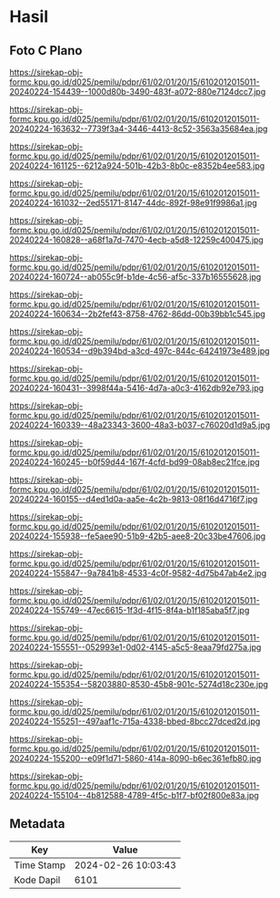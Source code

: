 # Hasil

## Foto C Plano

https://sirekap-obj-formc.kpu.go.id/d025/pemilu/pdpr/61/02/01/20/15/6102012015011-20240224-154439--1000d80b-3490-483f-a072-880e7124dcc7.jpg

https://sirekap-obj-formc.kpu.go.id/d025/pemilu/pdpr/61/02/01/20/15/6102012015011-20240224-163632--7739f3a4-3446-4413-8c52-3563a35684ea.jpg

https://sirekap-obj-formc.kpu.go.id/d025/pemilu/pdpr/61/02/01/20/15/6102012015011-20240224-161125--6212a924-501b-42b3-8b0c-e8352b4ee583.jpg

https://sirekap-obj-formc.kpu.go.id/d025/pemilu/pdpr/61/02/01/20/15/6102012015011-20240224-161032--2ed55171-8147-44dc-892f-98e91f9986a1.jpg

https://sirekap-obj-formc.kpu.go.id/d025/pemilu/pdpr/61/02/01/20/15/6102012015011-20240224-160828--a68f1a7d-7470-4ecb-a5d8-12259c400475.jpg

https://sirekap-obj-formc.kpu.go.id/d025/pemilu/pdpr/61/02/01/20/15/6102012015011-20240224-160724--ab055c9f-b1de-4c56-af5c-337b16555628.jpg

https://sirekap-obj-formc.kpu.go.id/d025/pemilu/pdpr/61/02/01/20/15/6102012015011-20240224-160634--2b2fef43-8758-4762-86dd-00b39bb1c545.jpg

https://sirekap-obj-formc.kpu.go.id/d025/pemilu/pdpr/61/02/01/20/15/6102012015011-20240224-160534--d9b394bd-a3cd-497c-844c-64241973e489.jpg

https://sirekap-obj-formc.kpu.go.id/d025/pemilu/pdpr/61/02/01/20/15/6102012015011-20240224-160431--3998f44a-5416-4d7a-a0c3-4162db92e793.jpg

https://sirekap-obj-formc.kpu.go.id/d025/pemilu/pdpr/61/02/01/20/15/6102012015011-20240224-160339--48a23343-3600-48a3-b037-c76020d1d9a5.jpg

https://sirekap-obj-formc.kpu.go.id/d025/pemilu/pdpr/61/02/01/20/15/6102012015011-20240224-160245--b0f59d44-167f-4cfd-bd99-08ab8ec21fce.jpg

https://sirekap-obj-formc.kpu.go.id/d025/pemilu/pdpr/61/02/01/20/15/6102012015011-20240224-160155--d4ed1d0a-aa5e-4c2b-9813-08f16d4716f7.jpg

https://sirekap-obj-formc.kpu.go.id/d025/pemilu/pdpr/61/02/01/20/15/6102012015011-20240224-155938--fe5aee90-51b9-42b5-aee8-20c33be47606.jpg

https://sirekap-obj-formc.kpu.go.id/d025/pemilu/pdpr/61/02/01/20/15/6102012015011-20240224-155847--9a7841b8-4533-4c0f-9582-4d75b47ab4e2.jpg

https://sirekap-obj-formc.kpu.go.id/d025/pemilu/pdpr/61/02/01/20/15/6102012015011-20240224-155749--47ec6615-1f3d-4f15-8f4a-b1f185aba5f7.jpg

https://sirekap-obj-formc.kpu.go.id/d025/pemilu/pdpr/61/02/01/20/15/6102012015011-20240224-155551--052993e1-0d02-4145-a5c5-8eaa79fd275a.jpg

https://sirekap-obj-formc.kpu.go.id/d025/pemilu/pdpr/61/02/01/20/15/6102012015011-20240224-155354--58203880-8530-45b8-901c-5274d18c230e.jpg

https://sirekap-obj-formc.kpu.go.id/d025/pemilu/pdpr/61/02/01/20/15/6102012015011-20240224-155251--497aaf1c-715a-4338-bbed-8bcc27dced2d.jpg

https://sirekap-obj-formc.kpu.go.id/d025/pemilu/pdpr/61/02/01/20/15/6102012015011-20240224-155200--e09f1d71-5860-414a-8090-b6ec361efb80.jpg

https://sirekap-obj-formc.kpu.go.id/d025/pemilu/pdpr/61/02/01/20/15/6102012015011-20240224-155104--4b812588-4789-4f5c-b1f7-bf02f800e83a.jpg


## Metadata

| Key        | Value               |
| ---------- | ------------------- |
| Time Stamp | 2024-02-26 10:03:43 |
| Kode Dapil | 6101                |



